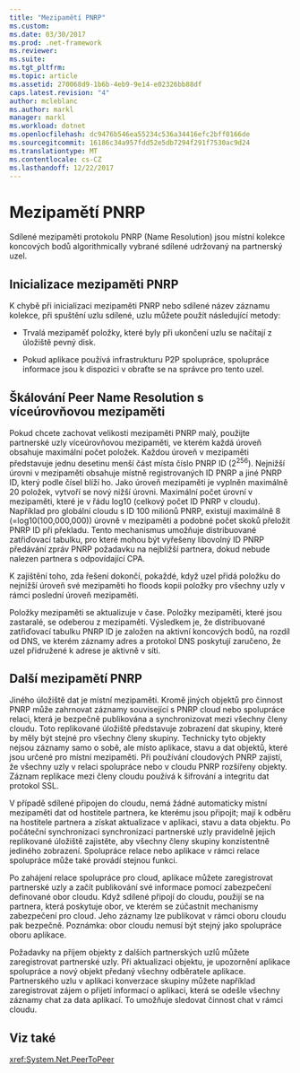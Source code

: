 ```yaml
---
title: "Mezipamětí PNRP"
ms.custom: 
ms.date: 03/30/2017
ms.prod: .net-framework
ms.reviewer: 
ms.suite: 
ms.tgt_pltfrm: 
ms.topic: article
ms.assetid: 270068d9-1b6b-4eb9-9e14-e02326bb88df
caps.latest.revision: "4"
author: mcleblanc
ms.author: markl
manager: markl
ms.workload: dotnet
ms.openlocfilehash: dc9476b546ea55234c536a34416efc2bff0166de
ms.sourcegitcommit: 16186c34a957fdd52e5db7294f291f7530ac9d24
ms.translationtype: MT
ms.contentlocale: cs-CZ
ms.lasthandoff: 12/22/2017
---
```

# <a name="pnrp-caches"></a>Mezipamětí PNRP
Sdílené mezipaměti protokolu PNRP (Name Resolution) jsou místní kolekce koncových bodů algorithmically vybrané sdílené udržovaný na partnerský uzel.  
  
## <a name="pnrp-cache-initialization"></a>Inicializace mezipaměti PNRP  
 K chybě při inicializaci mezipaměti PNRP nebo sdílené název záznamu kolekce, při spuštění uzlu sdílené, uzlu můžete použít následující metody:  
  
-   Trvalá mezipaměť položky, které byly při ukončení uzlu se načítají z úložiště pevný disk.  
  
-   Pokud aplikace používá infrastrukturu P2P spolupráce, spolupráce informace jsou k dispozici v obraťte se na správce pro tento uzel.  
  
## <a name="scaling-peer-name-resolution-with-a-multi-level-cache"></a>Škálování Peer Name Resolution s víceúrovňovou mezipaměti  
 Pokud chcete zachovat velikosti mezipaměti PNRP malý, použijte partnerské uzly víceúrovňovou mezipaměti, ve kterém každá úroveň obsahuje maximální počet položek. Každou úroveň v mezipaměti představuje jednu desetinu menší část místa číslo PNRP ID (2<sup>256</sup>). Nejnižší úrovni v mezipaměti obsahuje místně registrovaných ID PNRP a jiné PNRP ID, který podle čísel blíží ho. Jako úroveň mezipaměti je vyplněn maximálně 20 položek, vytvoří se nový nižší úrovni. Maximální počet úrovní v mezipaměti, které je v řádu log10 (celkový počet ID PNRP v cloudu). Například pro globální cloudu s ID 100 miliónů PNRP, existují maximálně 8 (=log10(100,000,000)) úrovně v mezipaměti a podobné počet skoků přeložit PNRP ID při překladu. Tento mechanismus umožňuje distribuované zatřiďovací tabulku, pro které mohou být vyřešeny libovolný ID PNRP předávání zpráv PNRP požadavku na nejbližší partnera, dokud nebude nalezen partnera s odpovídající CPA.  
  
 K zajištění toho, zda řešení dokončí, pokaždé, když uzel přidá položku do nejnižší úroveň své mezipaměti ho floods kopii položky pro všechny uzly v rámci poslední úroveň mezipaměti.  
  
 Položky mezipaměti se aktualizuje v čase. Položky mezipaměti, které jsou zastaralé, se odeberou z mezipaměti. Výsledkem je, že distribuované zatřiďovací tabulku PNRP ID je založen na aktivní koncových bodů, na rozdíl od DNS, ve kterém záznamy adres a protokol DNS poskytují zaručeno, že uzel přidružené k adrese je aktivně v síti.  
  
## <a name="other-pnrp-caches"></a>Další mezipamětí PNRP  
 Jiného úložiště dat je místní mezipaměti.  Kromě jiných objektů pro činnost PNRP může zahrnovat záznamy související s PNRP cloud nebo spolupráce relaci, která je bezpečně publikována a synchronizovat mezi všechny členy cloudu. Toto replikované úložiště představuje zobrazení dat skupiny, které by měly být stejné pro všechny členy skupiny. Technicky tyto objekty nejsou záznamy samo o sobě, ale místo aplikace, stavu a dat objektů, které jsou určené pro místní mezipaměti. Při používání cloudových PNRP zajistí, že všechny uzly v relaci spolupráce nebo v cloudu PNRP rozšířeny objekty.  Záznam replikace mezi členy cloudu používá k šifrování a integritu dat protokol SSL.  
  
 V případě sdílené připojen do cloudu, nemá žádné automaticky místní mezipaměti dat od hostitele partnera, ke kterému jsou připojit; mají k odběru na hostitele partnera a získat aktualizace v aplikaci, stavu a data objektu. Po počáteční synchronizaci synchronizaci partnerské uzly pravidelně jejich replikované úložiště zajistěte, aby všechny členy skupiny konzistentně jediného zobrazení.  Spolupráce relace nebo aplikace v rámci relace spolupráce může také provádí stejnou funkci.  
  
 Po zahájení relace spolupráce pro cloud, aplikace můžete zaregistrovat partnerské uzly a začít publikování své informace pomocí zabezpečení definované obor cloudu. Když sdílené připojí do cloudu, použijí se na partnera, která poskytuje obor, ve kterém se zúčastnit mechanismy zabezpečení pro cloud.  Jeho záznamy lze publikovat v rámci oboru cloudu pak bezpečně. Poznámka: obor cloudu nemusí být stejný jako spolupráce oboru aplikace.  
  
 Požadavky na příjem objekty z dalších partnerských uzlů můžete zaregistrovat partnerské uzly. Při aktualizaci objektu, je upozornění aplikace spolupráce a nový objekt předaný všechny odběratele aplikace. Partnerského uzlu v aplikaci konverzace skupiny můžete například zaregistrovat zájem o přijetí informací o aplikaci, která se odešle všechny záznamy chat za data aplikací.  To umožňuje sledovat činnost chat v rámci cloudu.  
  
## <a name="see-also"></a>Viz také  
 <xref:System.Net.PeerToPeer>

